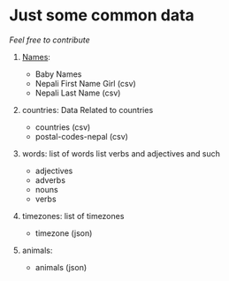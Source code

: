 # Just some common data 

*Feel free to contribute*
1. [Names](./names/):
    - Baby Names
    - Nepali First Name Girl (csv)
    - Nepali Last Name (csv)

2. countries: Data Related to countries
    - countries (csv)
    - postal-codes-nepal (csv)

3. words: list of words list verbs and adjectives and such
    - adjectives
    - adverbs
    - nouns
    - verbs

4. timezones: list of timezones
    - timezone (json)

5. animals: 
    - animals (json)